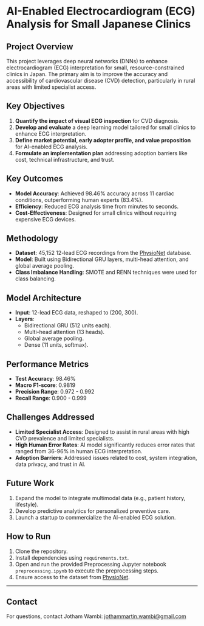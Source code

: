 # AI-Enabled Electrocardiogram (ECG) Analysis for Small Japanese Clinics

## Project Overview
This project leverages deep neural networks (DNNs) to enhance electrocardiogram (ECG) interpretation for small, resource-constrained clinics in Japan. The primary aim is to improve the accuracy and accessibility of cardiovascular disease (CVD) detection, particularly in rural areas with limited specialist access.

## Key Objectives
1. **Quantify the impact of visual ECG inspection** for CVD diagnosis.
2. **Develop and evaluate** a deep learning model tailored for small clinics to enhance ECG interpretation.
3. **Define market potential, early adopter profile, and value proposition** for AI-enabled ECG analysis.
4. **Formulate an implementation plan** addressing adoption barriers like cost, technical infrastructure, and trust.

## Key Outcomes
- **Model Accuracy**: Achieved 98.46% accuracy across 11 cardiac conditions, outperforming human experts (83.4%).
- **Efficiency**: Reduced ECG analysis time from minutes to seconds.
- **Cost-Effectiveness**: Designed for small clinics without requiring expensive ECG devices.

## Methodology
- **Dataset**: 45,152 12-lead ECG recordings from the [PhysioNet](https://physionet.org/content/ecg-arrhythmia/1.0.0/) database.
- **Model**: Built using Bidirectional GRU layers, multi-head attention, and global average pooling.
- **Class Imbalance Handling**: SMOTE and RENN techniques were used for class balancing.

## Model Architecture
- **Input**: 12-lead ECG data, reshaped to (200, 300).
- **Layers**:
  - Bidirectional GRU (512 units each).
  - Multi-head attention (13 heads).
  - Global average pooling.
  - Dense (11 units, softmax).

## Performance Metrics
- **Test Accuracy**: 98.46%
- **Macro F1-score**: 0.9819
- **Precision Range**: 0.972 - 0.992
- **Recall Range**: 0.900 - 0.999

## Challenges Addressed
- **Limited Specialist Access**: Designed to assist in rural areas with high CVD prevalence and limited specialists.
- **High Human Error Rates**: AI model significantly reduces error rates that ranged from 36-96% in human ECG interpretation.
- **Adoption Barriers**: Addressed issues related to cost, system integration, data privacy, and trust in AI.

## Future Work
1. Expand the model to integrate multimodal data (e.g., patient history, lifestyle).
2. Develop predictive analytics for personalized preventive care.
3. Launch a startup to commercialize the AI-enabled ECG solution.

## How to Run
1. Clone the repository.
2. Install dependencies using `requirements.txt`.
3. Open and run the provided Preprocessing Jupyter notebook `preprocessing.ipynb` to execute the preprocessing steps.
4. Ensure access to the dataset from [PhysioNet](https://physionet.org/content/ecg-arrhythmia/1.0.0/).

---

## Contact
For questions, contact Jotham Wambi: jothammartin.wambi@gmail.com
